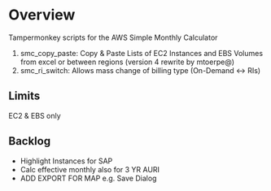 # Overview

Tampermonkey scripts for the AWS Simple Monthly Calculator

1) smc_copy_paste: Copy & Paste Lists of EC2 Instances and EBS Volumes from excel or between regions (version 4 rewrite by mtoerpe@)
2) smc_ri_switch: Allows mass change of billing type (On-Demand <-> RIs)

## Limits

EC2 & EBS only

## Backlog

- Highlight Instances for SAP
- Calc effective monthly also for 3 YR AURI
- ADD EXPORT FOR MAP e.g. Save Dialog
